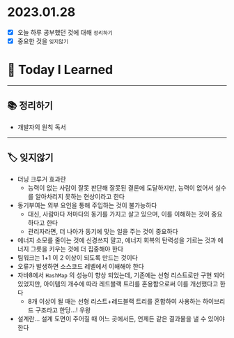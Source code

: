 # 2023.01.28

- [x] 오늘 하루 공부했던 것에 대해 `정리하기`
- [x] 중요한 것을 `잊지않기`

# 🚩 Today I Learned

---

## 📚 정리하기

- 개발자의 원칙 독서

---

## 🏷 잊지않기

- 더닝 크루거 효과란
  - 능력이 없는 사람이 잘못 판단해 잘못된 결론에 도달하지만, 능력이 없어서 실수를 알아차리지 못하는 현상이라고 한다
- 동기부여는 외부 요인을 통해 주입하는 것이 불가능하다
  - 대신, 사람마다 저마다의 동기를 가지고 살고 있으며, 이를 이해하는 것이 중요하다고 한다
  - 관리자라면, 더 나아가 동기에 맞는 일을 주는 것이 중요하다
- 에너지 소모를 줄이는 것에 신경쓰지 말고, 에너지 회복의 탄력성을 기르는 것과 에너지 그릇을 키우는 것에 더 집중해야 한다
- 팀워크는 1+1 이 2 이상이 되도록 만드는 것이다
- 오류가 발생하면 소스코드 레벨에서 이해해야 한다
- 자바8에서 `HashMap` 의 성능이 향상 되었는데, 기존에는 선형 리스트로만 구현 되어 있었지만, 아이템의 개수에 따라 레드블랙 트리를 혼용함으로써 이를 개선했다고 한다
  - 8개 이상이 될 때는 선형 리스트+레드블랙 트리를 혼합하여 사용하는 하이브리드 구조라고 한당…! 우왕
- 설계란… 설계 도면이 주어질 때 어느 곳에서든, 언제든 같은 결과물을 낼 수 있어야 한다
